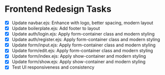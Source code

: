 # Frontend Redesign Tasks

- [x] Update navbar.ejs: Enhance with logo, better spacing, modern layout
- [x] Update boilerplate.ejs: Add footer to layout
- [x] Update auth/login.ejs: Apply form-container class and modern styling
- [x] Update auth/register.ejs: Apply form-container class and modern styling
- [x] Update form/input.ejs: Apply form-container class and modern styling
- [x] Update form/edit.ejs: Apply form-container class and modern styling
- [x] Update form/index.ejs: Apply show-container and modern styling
- [x] Update form/show.ejs: Apply show-container and modern styling
- [x] Test UI responsiveness and consistency
